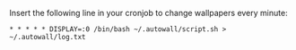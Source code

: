Insert the following line in your cronjob to change wallpapers every minute:

`* * * * * DISPLAY=:0 /bin/bash ~/.autowall/script.sh > ~/.autowall/log.txt`


